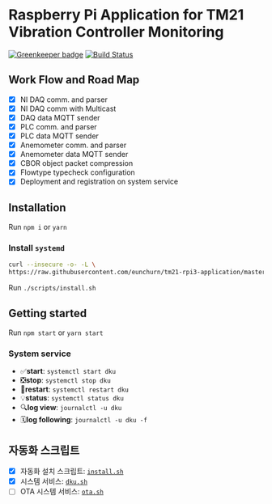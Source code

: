 # Raspberry Pi Application for TM21 Vibration Controller Monitoring

[![Greenkeeper badge](https://badges.greenkeeper.io/eunchurn/tm21-rpi3-application.svg)](https://greenkeeper.io/) [![Build Status](https://travis-ci.org/eunchurn/tm21-rpi3-application.svg?branch=master)](https://travis-ci.org/eunchurn/tm21-rpi3-application)

## Work Flow and Road Map

- [x] NI DAQ comm. and parser
- [x] NI DAQ comm with Multicast
- [x] DAQ data MQTT sender
- [x] PLC comm. and parser
- [x] PLC data MQTT sender
- [x] Anemometer comm. and parser
- [x] Anemometer data MQTT sender
- [x] CBOR object packet compression
- [x] Flowtype typecheck configuration
- [x] Deployment and registration on system service

## Installation

Run `npm i` or `yarn`

### Install `systemd`

```bash
curl --insecure -o- -L \
https://raw.githubusercontent.com/eunchurn/tm21-rpi3-application/master/scripts/install.sh | bash
```

Run `./scripts/install.sh`

## Getting started

Run `npm start` or `yarn start`

### System service

- ✅**start**: `systemctl start dku`
- ❎**stop**: `systemctl stop dku`
- 🔧**restart**: `systemctl restart dku`
- 💡**status**: `systemctl status dku`
- 🔍**log view**: `journalctl -u dku`
- 🗓**log following**: `journalctl -u dku -f`

## 자동화 스크립트

- [x] 자동화 설치 스크립트: [`install.sh`](scripts/install.sh)
- [x] 시스템 서비스: [`dku.sh`](scripts/dku.sh)
- [ ] OTA 시스템 서비스: [`ota.sh`](scripts/ota.sh)
